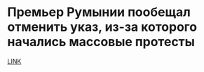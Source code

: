 # Премьер Румынии пообещал отменить указ, из-за которого начались массовые протесты



[LINK](https://varlamov.ru/2221496.html)